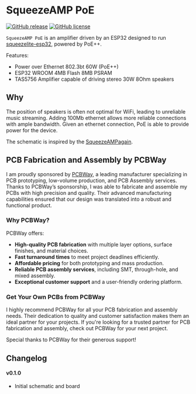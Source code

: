 # SqueezeAMP PoE

[![GitHub release](https://img.shields.io/github/release/nrwiersma/squeezeamp-poe.svg)](https://github.com/nrwiersma/squeezeamp-poe/releases)
[![GitHub license](https://img.shields.io/badge/license-MIT-blue.svg)](https://raw.githubusercontent.com/nrwiersma/squeezeamp-poe/main/LICENSE)

`SqueezeAMP PoE` is an amplifier driven by an ESP32 designed to run [squeezelite-esp32](https://github.com/sle118/squeezelite-esp32), powered by PoE++.

[//]: # (![board image]&#40;assets/assembled.png&#41;)

Features:

* Power over Ethernet 802.3bt 60W (PoE++)
* ESP32 WROOM 4MB Flash 8MB PSRAM
* TAS5756 Amplifier capable of driving stereo 30W 8Ohm speakers

## Why

The position of speakers is often not optimal for WiFi, leading to unreliable music streaming. Adding 100Mb ethernet allows
more reliable connections with ample bandwidth. Given an ethernet connection, PoE is able to provide power for the device.

The schematic is inspired by the [SqueezeAMPagain](https://github.com/hallo-alex/SqueezeAMPagain). 

## PCB Fabrication and Assembly by PCBWay

I am proudly sponsored by [PCBWay](https://www.pcbway.com/), a leading manufacturer specializing in PCB prototyping, 
low-volume production, and PCB Assembly services. Thanks to PCBWay’s sponsorship, I was able to fabricate and assemble 
my PCBs with high precision and quality. Their advanced manufacturing capabilities ensured that our design was 
translated into a robust and functional product.

[//]: # (![board image]&#40;assets/pcb.png&#41;)

### Why PCBWay?

PCBWay offers:

* **High-quality PCB fabrication** with multiple layer options, surface finishes, and material choices.
* **Fast turnaround times** to meet project deadlines efficiently.
* **Affordable pricing** for both prototyping and mass production.
* **Reliable PCB assembly services**, including SMT, through-hole, and mixed assembly.
* **Exceptional customer support** and a user-friendly ordering platform.

### Get Your Own PCBs from PCBWay

I highly recommend PCBWay for all your PCB fabrication and assembly needs. Their dedication to quality and customer 
satisfaction makes them an ideal partner for your projects. If you're looking for a trusted partner for PCB fabrication 
and assembly, check out PCBWay for your next project.

Special thanks to PCBWay for their generous support!

## Changelog

#### v0.1.0

* Initial schematic and board
